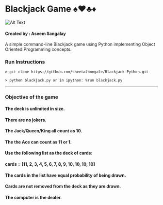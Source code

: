 # Blackjack Game ♠️♥️♣️♦️

![Alt Text](https://i.gifer.com/ALTb.gif)


#### Created by : Aseem Sangalay

A simple command-line Blackjack game using Python implementing Object Oriented Programming concepts.

### Run Instructions

`> git clone https://github.com/sheetalbongale/Blackjack-Python.git`

`> python blackjack.py or in ipython: %run blackjack.py`

- - -

### Objective of the game
#### The deck is unlimited in size. 
#### There are no jokers. 
#### The Jack/Queen/King all count as 10.
#### The the Ace can count as 11 or 1.
#### Use the following list as the deck of cards:
#### cards = [11, 2, 3, 4, 5, 6, 7, 8, 9, 10, 10, 10, 10]
#### The cards in the list have equal probability of being drawn.
#### Cards are not removed from the deck as they are drawn.
#### The computer is the dealer.
